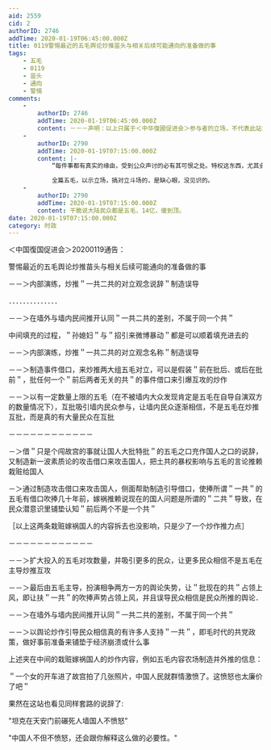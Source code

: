 ```yaml
---
aid: 2559
cid: 2
authorID: 2746
addTime: 2020-01-19T06:45:00.000Z
title: 0119警惕最近的五毛舆论炒推苗头与相关后续可能通向的准备做的事
tags:
    - 五毛
    - 0119
    - 苗头
    - 通向
    - 警惕
comments:
    -
        authorID: 2746
        addTime: 2020-01-19T06:45:00.000Z
        content: －－－声明：以上只属于＜中华復國促进会＞参与者的立场，不代表此站大多数发言者的立场－－－
    -
        authorID: 2790
        addTime: 2020-01-19T07:15:00.000Z
        content: |-
            “每件事都有真实的缘由，受到公众声讨的必有其可恨之处。特权这东西，尤其会人人喊打。”

            全篇五毛，以示立场，搞对立斗场的，是缺心眼，没见识的。
    -
        authorID: 2790
        addTime: 2020-01-19T07:15:00.000Z
        content: 干脆说大陆民众都是五毛，14亿，傻到顶。
date: 2020-01-19T07:15:00.000Z
category: 时政
---
```


＜中国復国促进会＞20200119通告：

警惕最近的五毛舆论炒推苗头与相关后续可能通向的准备做的事

－－＞内部演练，炒推＂一共二共的对立观念说辞＂制造误导

．．．．．．．．．．．．．．

－－＞在墙外与墙内民间推开认同＂一共二共的差别，不属于同一个共＂

中间填充的过程，＂孙媳妇＂与＂招引来微博暴动＂都是可以顺着填充进去的

－－＞内部演练，炒推＂一共二共的对立观念名称＂制造误导

－－＞制造事件借口，来炒推两大组五毛对立，可以是假装＂前在批后、或后在批前＂，批任何一个＂前后两者无关的共＂的事件借口来引爆互攻的炒作

－－＞以有一定数量上限的五毛（在不被墙内大众发现肯定是五毛在自导自演双方的数量情况下），互批吸引墙内民众参与，让墙内民众逐渐相信，不是五毛在炒推互批，而是真的有大量民众在互批

－－－－－－－－－－－－

－＞借＂只是个闯故宫的事就让国人大批特批＂的五毛之口充作国人之口的说辞，又制造新一波素质论的攻击借口来攻击国人，把土共的暴权影响与五毛的言论推赖栽赃给国人

－＞通过制造攻击借口来攻击国人，侧面帮助制造引导借口，使捧所谓＂一共＂的五毛有借口吹捧几十年前，嫁祸推赖说现在的国人问题是所谓的＂二共＂导致，在民众潜意识里铺垫认知＂前后两个不是一个共＂

［以上这两条栽赃嫁祸国人的内容拆去也没影响，只是少了一个炒作推力点］

－－－－－－－－－－－－

－－＞扩大投入的五毛对攻数量，并吸引更多的民众，让更多民众相信不是五毛在主导炒推互攻

－－＞最后由五毛主导，扮演相争两方一方的舆论失势，让＂批现在的共＂占领上风，即让扶＂一共＂的吹捧声势占领上风，并且误导民众相信是民众所推的舆论．

－－＞在墙外与墙内民间推开认同＂一共二共的差别，不属于同一个共＂

－－＞以舆论炒作引导民众相信真的有许多人支持＂一共＂，即毛时代的共党政策，做好事前准备来铺垫于经济崩溃或什么事

上述夹在中间的栽赃嫁祸国人的炒作内容，例如五毛内容农场制造并外推的信息：

＂一个女的开车进了故宫拍了几张照片，中国人民就群情激愤了。这愤怒也太廉价了吧＂

果然在这站也看见同样套路的说辞了:

"坦克在天安门前碾死人墙国人不愤怒"

"中国人不但不愤怒，还会跟你解释这么做的必要性。"
